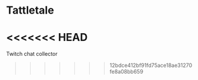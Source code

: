 # Tattletale
<<<<<<< HEAD
=======
Twitch chat collector
>>>>>>> 12bdce412bf91fd75ace18ae31270fe8a08bb659

